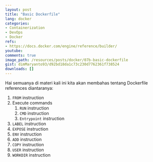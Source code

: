 ```yaml
---
layout: post
title: "Basic Dockerfile"
lang: docker
categories:
- Containerization
- DevOps
- Docker
refs: 
- https://docs.docker.com/engine/reference/builder/
youtube: 
comments: true
image_path: /resources/posts/docker/07b-basic-dockerfile
gist: dimMaryanto93/d92bd18da1c73c230d7762361f738524
downloads: []
---
```


Hai semuanya di materi kali ini kita akan membahas tentang Dockerfile references diantaranya:

1. `FROM` instruction
2. Execute commands
    1. `RUN` instruction
    2. `CMD` instruction
    3. `Entrypoint` instruction
3. `LABEL` instruction
4. `EXPOSE` instruction
5. `ENV` instruction
6. `ADD` instruction
7. `COPY` instruction
8. `USER` instruction
9. `WORKDIR` instruction